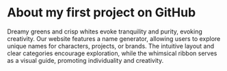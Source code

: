 # About my first project on GitHub
Dreamy greens and crisp whites evoke tranquility and purity, evoking creativity. Our website features a name generator, allowing users to explore unique names for characters, projects, or brands. The intuitive layout and clear categories encourage exploration, while the whimsical ribbon serves as a visual guide, promoting individuality and creativity.
